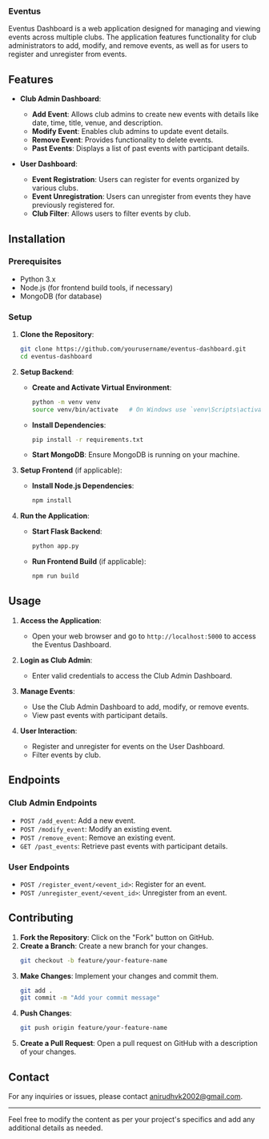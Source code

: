 
### Eventus ###

Eventus Dashboard is a web application designed for managing and viewing events across multiple clubs. The application features functionality for club administrators to add, modify, and remove events, as well as for users to register and unregister from events.

## Features

- **Club Admin Dashboard**:
  - **Add Event**: Allows club admins to create new events with details like date, time, title, venue, and description.
  - **Modify Event**: Enables club admins to update event details.
  - **Remove Event**: Provides functionality to delete events.
  - **Past Events**: Displays a list of past events with participant details.

- **User Dashboard**:
  - **Event Registration**: Users can register for events organized by various clubs.
  - **Event Unregistration**: Users can unregister from events they have previously registered for.
  - **Club Filter**: Allows users to filter events by club.

## Installation

### Prerequisites

- Python 3.x
- Node.js (for frontend build tools, if necessary)
- MongoDB (for database)

### Setup

1. **Clone the Repository**:
   ```bash
   git clone https://github.com/yourusername/eventus-dashboard.git
   cd eventus-dashboard
   ```

2. **Setup Backend**:
   - **Create and Activate Virtual Environment**:
     ```bash
     python -m venv venv
     source venv/bin/activate   # On Windows use `venv\Scripts\activate`
     ```
   - **Install Dependencies**:
     ```bash
     pip install -r requirements.txt
     ```
   - **Start MongoDB**:
     Ensure MongoDB is running on your machine. 

3. **Setup Frontend** (if applicable):
   - **Install Node.js Dependencies**:
     ```bash
     npm install
     ```

4. **Run the Application**:
   - **Start Flask Backend**:
     ```bash
     python app.py
     ```
   - **Run Frontend Build** (if applicable):
     ```bash
     npm run build
     ```

## Usage

1. **Access the Application**:
   - Open your web browser and go to `http://localhost:5000` to access the Eventus Dashboard.

2. **Login as Club Admin**:
   - Enter valid credentials to access the Club Admin Dashboard.

3. **Manage Events**:
   - Use the Club Admin Dashboard to add, modify, or remove events.
   - View past events with participant details.

4. **User Interaction**:
   - Register and unregister for events on the User Dashboard.
   - Filter events by club.

## Endpoints

### Club Admin Endpoints

- `POST /add_event`: Add a new event.
- `POST /modify_event`: Modify an existing event.
- `POST /remove_event`: Remove an existing event.
- `GET /past_events`: Retrieve past events with participant details.

### User Endpoints

- `POST /register_event/<event_id>`: Register for an event.
- `POST /unregister_event/<event_id>`: Unregister from an event.

## Contributing

1. **Fork the Repository**: Click on the "Fork" button on GitHub.
2. **Create a Branch**: Create a new branch for your changes.
   ```bash
   git checkout -b feature/your-feature-name
   ```
3. **Make Changes**: Implement your changes and commit them.
   ```bash
   git add .
   git commit -m "Add your commit message"
   ```
4. **Push Changes**:
   ```bash
   git push origin feature/your-feature-name
   ```
5. **Create a Pull Request**: Open a pull request on GitHub with a description of your changes.


## Contact

For any inquiries or issues, please contact [anirudhvk2002@gmail.com](mailto:anirudhvk2002@gmail.com).

---

Feel free to modify the content as per your project's specifics and add any additional details as needed.